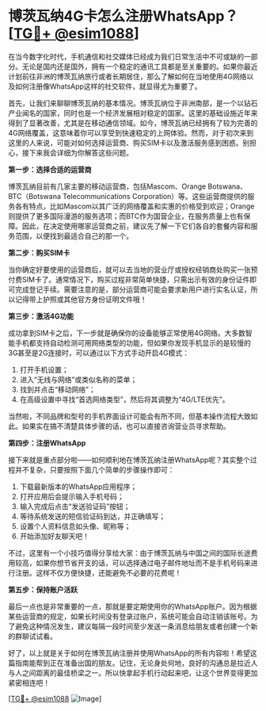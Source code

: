 # 博茨瓦纳4G卡怎么注册WhatsApp？[[TG💪+ @esim1088](https://t.me/s/esim1088)]

在当今数字化时代，手机通信和社交媒体已经成为我们日常生活中不可或缺的一部分。无论是国内还是国外，拥有一个稳定的通讯工具都是至关重要的。如果你最近计划前往非洲的博茨瓦纳旅行或者长期居住，那么了解如何在当地使用4G网络以及如何注册像WhatsApp这样的社交软件，就显得尤为重要了。

首先，让我们来聊聊博茨瓦纳的基本情况。博茨瓦纳位于非洲南部，是一个以钻石产业闻名的国家，同时也是一个经济发展相对稳定的国家。这里的基础设施近年来得到了显著改善，尤其是在移动通信领域。如今，博茨瓦纳已经拥有了较为完善的4G网络覆盖，这意味着你可以享受到快速稳定的上网体验。然而，对于初次来到这里的人来说，可能对如何选择运营商、购买SIM卡以及激活服务感到困惑。别担心，接下来我会详细为你解答这些问题。

**第一步：选择合适的运营商**

博茨瓦纳目前有几家主要的移动运营商，包括Mascom、Orange Botswana、BTC（Botswana Telecommunications Corporation）等。这些运营商提供的服务各有特点，比如Mascom以其广泛的网络覆盖和实惠的价格受到欢迎；Orange则提供了更多国际漫游的服务选项；而BTC作为国营企业，在服务质量上也有保障。因此，在决定使用哪家运营商之前，建议先了解一下它们各自的套餐内容和服务范围，以便找到最适合自己的那一个。

**第二步：购买SIM卡**

当你确定好要使用的运营商后，就可以去当地的营业厅或授权经销商处购买一张预付费SIM卡了。通常情况下，购买过程非常简单快捷，只需出示有效的身份证件即可完成登记手续。需要注意的是，部分运营商可能会要求新用户进行实名认证，所以记得带上护照或其他官方身份证明文件哦！

**第三步：激活4G功能**

成功拿到SIM卡之后，下一步就是确保你的设备能够正常使用4G网络。大多数智能手机都支持自动检测可用网络类型的功能，但如果你发现手机显示的是较慢的3G甚至是2G连接时，可以通过以下方式手动开启4G模式：

1. 打开手机设置；
2. 进入“无线与网络”或类似名称的菜单；
3. 找到并点击“移动网络”；
4. 在高级设置中寻找“首选网络类型”，然后将其调整为“4G/LTE优先”。

当然啦，不同品牌和型号的手机界面设计可能会有所不同，但基本操作流程大致如此。如果实在搞不清楚具体步骤的话，也可以直接咨询营业员寻求帮助。

**第四步：注册WhatsApp**

接下来就是重点部分啦——如何顺利地在博茨瓦纳注册WhatsApp呢？其实整个过程并不复杂，只要按照下面几个简单的步骤操作即可：

1. 下载最新版本的WhatsApp应用程序；
2. 打开应用后会提示输入手机号码；
3. 输入完成后点击“发送验证码”按钮；
4. 等待系统发送的短信验证码到达，并正确填写；
5. 设置个人资料信息如头像、昵称等；
6. 开始添加好友聊天吧！

不过，这里有一个小技巧值得分享给大家：由于博茨瓦纳与中国之间的国际长途费用较高，如果你想节省开支的话，可以选择通过电子邮件地址而不是手机号码来进行注册。这样不仅方便快捷，还能避免不必要的花费呢！

**第五步：保持账户活跃**

最后一点也是非常重要的一点，那就是要定期使用你的WhatsApp账户。因为根据某些运营商的规定，如果长时间没有登录过账户，系统可能会自动注销该账号。为了避免这种情况发生，建议每隔一段时间至少发送一条消息给朋友或者创建一个新的群聊试试看。

好了，以上就是关于如何在博茨瓦纳注册并使用WhatsApp的所有内容啦！希望这篇指南能帮到正在准备出国的朋友。记住，无论身处何地，良好的沟通总是拉近人与人之间距离的最佳桥梁之一。所以快拿起手机行动起来吧，让这个世界变得更加紧密相连吧！

[[TG💪+ @esim1088](https://t.me/s/esim1088) ![Image](https://i.postimg.cc/4NQfJmqS/Snipaste-2025-05-13-00-14-12.png)]